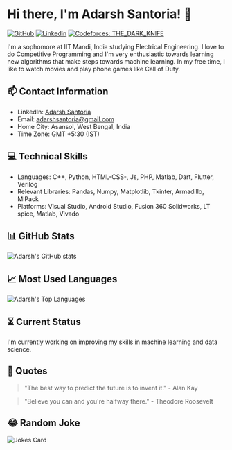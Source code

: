 <!-- Your title -->
# Hi there, I'm Adarsh Santoria! 👋

<!-- Your badges -->
[![GitHub](https://img.shields.io/github/followers/adarshsantoria?label=Follow&style=social)](https://github.com/adarshsantoria)
[![Linkedin](https://img.shields.io/badge/-AdarshSantoria-blue?style=flat&logo=Linkedin&logoColor=white&link=https://www.linkedin.com/in/adarsh-santoria/)](https://www.linkedin.com/in/adarsh-santoria-2aa61b236/)
[![Codeforces: THE_DARK_KNIFE](https://img.shields.io/badge/Codeforces-THE_DARK_KNIFE-FFA500?style=flat-square&logo=codeforces)](https://codeforces.com/profile/THE_DARK_KNIFE)

<!-- Your introduction -->
I'm a sophomore at IIT Mandi, India studying Electrical Engineering. I love to do Competitive Programming and I'm very enthusiastic towards learning new algorithms that make steps towards machine learning. In my free time, I like to watch movies and play phone games like Call of Duty.

<!-- Your contact information -->
## 📫 Contact Information

- LinkedIn: [Adarsh Santoria](https://www.linkedin.com/in/adarsh-santoria-2aa61b236/)
- Email: adarshsantoria@gmail.com
- Home City: Asansol, West Bengal, India
- Time Zone: GMT +5:30 (IST)

<!-- Your technical skills -->
## 💻 Technical Skills

- Languages: C++, Python, HTML-CSS-, Js, PHP, Matlab, Dart, Flutter, Verilog
- Relevant Libraries: Pandas, Numpy, Matplotlib, Tkinter, Armadillo, MlPack
- Platforms: Visual Studio, Android Studio, Fusion 360 Solidworks, LT spice, Matlab, Vivado

<!-- Your GitHub stats -->
## 📊 GitHub Stats

![Adarsh's GitHub stats](https://github-readme-stats.vercel.app/api?username=adarshsantoria&show_icons=true&theme=radical)

<!-- Your most used languages -->
## 📈 Most Used Languages

![Adarsh's Top Languages](https://github-readme-stats.vercel.app/api/top-langs/?username=adarshsantoria&layout=compact&theme=radical)

<!-- Your current status -->
## ⏳ Current Status

I'm currently working on improving my skills in machine learning and data science.

<!-- Your quotes -->
## 💬 Quotes

> "The best way to predict the future is to invent it." - Alan Kay

> "Believe you can and you're halfway there." - Theodore Roosevelt

<!-- Your random joke -->
## 😂 Random Joke

![Jokes Card](https://readme-jokes.vercel.app/api)

